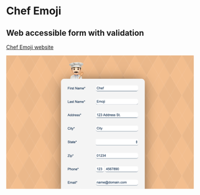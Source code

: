 # **Chef Emoji**

## Web accessible form with validation

[Chef Emoji website](https://chef-emoji.netlify.app/)

![Chef Emoji](chef-emoji.png)